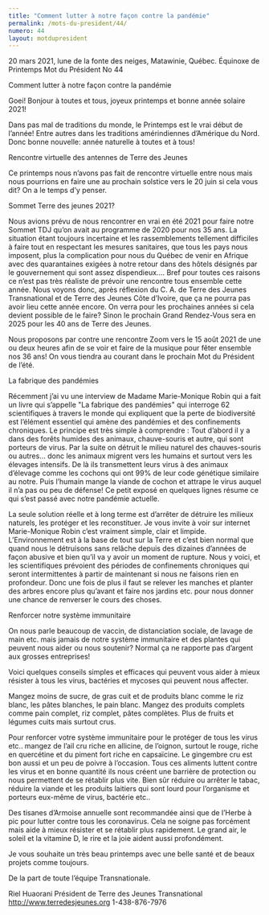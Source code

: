 ```yaml
---
title: "Comment lutter à notre façon contre la pandémie"
permalink: /mots-du-president/44/
numero: 44
layout: motdupresident
---
```

20 mars 2021, lune de la fonte des neiges, Matawinie, Québec.
Équinoxe de Printemps
Mot du Président No 44

Comment lutter à notre façon contre la pandémie

Goei! Bonjour à toutes et tous, joyeux printemps et bonne année solaire
2021!

Dans pas mal de traditions du monde, le Printemps est le vrai début de
l’année! Entre autres dans les traditions amérindiennes d’Amérique du
Nord. Donc bonne nouvelle: année naturelle à toutes et à tous!

Rencontre virtuelle des antennes de Terre des Jeunes

Ce printemps nous n’avons pas fait de rencontre virtuelle entre nous mais
nous pourrions en faire une au prochain solstice vers le 20 juin si cela vous
dit? On a le temps d’y penser.

Sommet Terre des jeunes 2021?

Nous avions prévu de nous rencontrer en vrai en été 2021 pour faire notre
Sommet TDJ qu’on avait au programme de 2020 pour nos 35 ans. La situation
étant toujours incertaine et les rassemblements tellement difficiles à
faire tout en respectant les mesures sanitaires, que tous les pays nous
imposent, plus la complication pour nous du Québec de venir en Afrique avec
des quarantaines exigées à notre retour dans des hôtels désignés par le
gouvernement qui sont assez dispendieux…. Bref pour toutes ces raisons ce
n’est pas très réaliste de prévoir une rencontre tous ensemble cette
année. Nous voyons donc, après réflexion du C. A. de Terre des Jeunes
Transnational et de Terre des Jeunes Côte d’Ivoire, que ça ne pourra pas
avoir lieu cette année encore. On verra pour les prochaines années si cela
devient possible de le faire? Sinon le prochain Grand Rendez-Vous sera en
2025 pour les 40 ans de Terre des Jeunes.

Nous proposons par contre une rencontre Zoom vers le 15 août 2021 de une ou
deux heures afin de se voir et faire de la musique pour fêter ensemble nos
36 ans! On vous tiendra au courant dans le prochain Mot du Président de
l’été.

La fabrique des pandémies

Récemment j’ai vu une interview de Madame Marie-Monique Robin qui a fait
un livre qui s’appelle "La fabrique des pandémies" qui interroge 62
scientifiques à travers le monde qui expliquent que la perte de
biodiversité est l’élément essentiel qui amène des pandémies et des
confinements chroniques. Le principe est très simple à comprendre : Tout
d’abord il y a dans des forêts humides des animaux, chauve-souris et
autre, qui sont porteurs de virus. Par la suite on détruit le milieu naturel
des chauves-souris ou autres… donc les animaux migrent vers les humains et
surtout vers les élevages intensifs. De là ils transmettent leurs virus à
des animaux d’élevage comme les cochons qui ont 99% de leur code
génétique similaire au notre. Puis l’humain mange la viande de cochon et
attrape le virus auquel il n’a pas ou peu de défense! Ce petit exposé en
quelques lignes résume ce qui s’est passé avec notre pandémie actuelle.

La seule solution réelle et à long terme est d’arrêter de détruire les
milieux naturels, les protéger et les reconstituer. Je vous invite à voir
sur internet Marie-Monique Robin c’est vraiment simple, clair et limpide.
L’Environnement est à la base de tout sur la Terre et c’est bien normal
que quand nous le détruisons sans relâche depuis des dizaines d’années
de façon abusive et bien qu’il va y avoir un moment de rupture. Nous y
voici, et les scientifiques prévoient des périodes de confinements
chroniques qui seront intermittentes à partir de maintenant si nous ne
faisons rien en profondeur. Donc une fois de plus il faut se relever les
manches et planter des arbres encore plus qu’avant et faire nos jardins
etc. pour nous donner une chance de renverser le cours des choses.

Renforcer notre système immunitaire

On nous parle beaucoup de vaccin, de distanciation sociale, de lavage de main
etc. mais jamais de notre système immunitaire et des plantes qui peuvent
nous aider ou nous soutenir? Normal ça ne rapporte pas d’argent aux
grosses entreprises!

Voici quelques conseils simples et efficaces qui peuvent vous aider à mieux
résister à tous les virus, bactéries et mycoses qui peuvent nous affecter.

Mangez moins de sucre, de gras cuit et de produits blanc comme le riz blanc,
les pâtes blanches, le pain blanc. Mangez des produits complets comme pain
complet, riz complet, pâtes complètes. Plus de fruits et légumes cuits
mais surtout crus.

Pour renforcer votre système immunitaire pour le protéger de tous les virus
etc.. mangez de l’ail cru riche en allicine, de l’oignon, surtout le
rouge, riche en quercétine et du piment fort riche en capsaïcine. Le
gingembre cru est bon aussi et un peu de poivre à l’occasion. Tous ces
aliments luttent contre les virus et en bonne quantité ils nous créent une
barrière de protection ou nous permettent de se rétablir plus vite. Bien
sûr réduire ou arrêter le tabac, réduire la viande et les produits
laitiers qui sont lourd pour l’organisme et porteurs eux-même de virus,
bactérie etc..

Des tisanes d’Armoise annuelle sont recommandée ainsi que de l’Herbe à
pic pour lutter contre tous les coronavirus. Cela ne soigne pas forcément
mais aide à mieux résister et se rétablir plus rapidement. Le grand air,
le soleil et la vitamine D, le rire et la joie aident aussi profondément.

Je vous souhaite un très beau printemps avec une belle santé et de beaux
projets comme toujours.

De la part de toute l’équipe Transnationale.

Riel Huaorani
Président de Terre des Jeunes Transnational
http://www.terredesjeunes.org
1-438-876-7976
